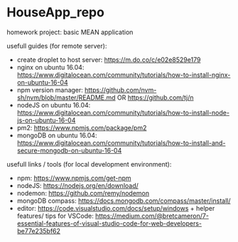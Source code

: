 # HouseApp_repo
homework project: basic MEAN application

usefull guides (for remote server):
- create droplet to host server: https://m.do.co/c/e02e8529e179
- nginx on ubuntu 16.04: https://www.digitalocean.com/community/tutorials/how-to-install-nginx-on-ubuntu-16-04
- npm version manager: https://github.com/nvm-sh/nvm/blob/master/README.md  OR https://github.com/tj/n
- nodeJS on ubuntu 16.04: https://www.digitalocean.com/community/tutorials/how-to-install-node-js-on-ubuntu-16-04
- pm2: https://www.npmjs.com/package/pm2
- mongoDB on ubuntu 16.04: https://www.digitalocean.com/community/tutorials/how-to-install-and-secure-mongodb-on-ubuntu-16-04


usefull links / tools (for local development environment):
  - npm: https://www.npmjs.com/get-npm 
  - nodeJS: https://nodejs.org/en/download/
  - nodemon: https://github.com/remy/nodemon
  - mongoDB compass: https://docs.mongodb.com/compass/master/install/
  - editor: https://code.visualstudio.com/docs/setup/windows  + helper features/ tips for VSCode: https://medium.com/@bretcameron/7-essential-features-of-visual-studio-code-for-web-developers-be77e235bf62


